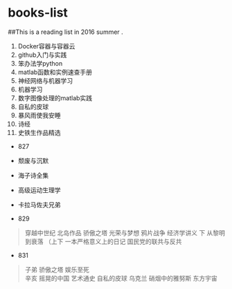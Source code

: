 # books-list
##This is a reading list in 2016 summer .
1. Docker容器与容器云 
2. github入门与实践 
3. 笨办法学python 
4. matlab函数和实例速查手册 
5. 神经网络与机器学习 
6. 机器学习 
7. 数字图像处理的matlab实践  
8. 自私的皮球 
9. 暴风雨使我安睡  
10. 诗经 
11. 史铁生作品精选

- 827 
- 颓废与沉默 
- 海子诗全集 
- 高级运动生理学 
- 卡拉马佐夫兄弟

- 829 
> 穿越中世纪 
> 北岛作品 
> 骄傲之塔 
> 光荣与梦想 
> 鸦片战争 
> 经济学讲义 下 
> 从黎明到衰落 （上下
> 一本严格意义上的日记
> 国民党的联共与反共

- 831
> 子弟 
> 骄傲之塔 
> 娱乐至死  
> 辛亥 摇晃的中国 
> 艺术通史 
> 自私的皮球 
> 乌克兰 硝烟中的雅努斯 
> 东方宇宙
